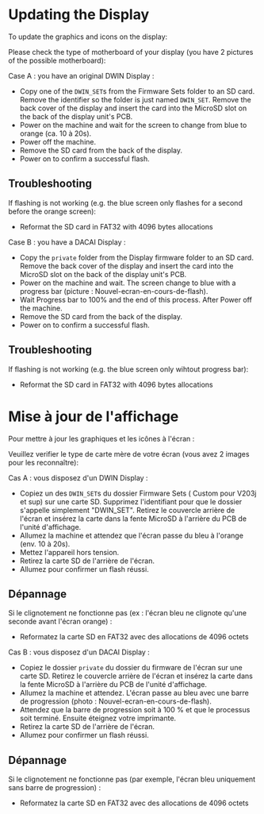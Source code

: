 # Updating the Display

To update the graphics and icons on the display:

Please check the type of motherboard of your display (you have 2 pictures of the possible motherboard):

Case A : you have an original DWIN Display :

- Copy one of the `DWIN_SET`s from the Firmware Sets folder to an SD card. Remove the identifier so the folder is just named `DWIN_SET`. Remove the back cover of the display and insert the card into the MicroSD slot on the back of the display unit's PCB.
- Power on the machine and wait for the screen to change from blue to orange (ca. 10 à 20s).
- Power off the machine.
- Remove the SD card from the back of the display.
- Power on to confirm a successful flash.

## Troubleshooting
If flashing is not working (e.g. the blue screen only flashes for a second before the orange screen):
- Reformat the SD card in FAT32 with 4096 bytes allocations

Case B : you have a DACAI Display :

- Copy  the `private` folder from the Display firmware folder to an SD card. Remove the back cover of the display and insert the card into the MicroSD slot on the back of the display unit's PCB.
- Power on the machine and wait. The screen change to blue with a progress bar (picture : Nouvel-ecran-en-cours-de-flash).
- Wait Progress bar to 100% and the end of this process. After Power off the machine.
- Remove the SD card from the back of the display.
- Power on to confirm a successful flash.

## Troubleshooting
If flashing is not working (e.g. the blue screen only wihtout progress bar):
- Reformat the SD card in FAT32 with 4096 bytes allocations


# Mise à jour de l'affichage

Pour mettre à jour les graphiques et les icônes à l'écran :

Veuillez verifier le type de carte mère de votre écran (vous avez 2 images pour les reconnaître):

Cas A : vous disposez d'un DWIN Display :

- Copiez un des `DWIN_SET`s du dossier Firmware Sets ( Custom pour V203j et sup) sur une carte SD. Supprimez l'identifiant pour que le dossier s'appelle simplement "DWIN_SET". Retirez le couvercle arrière de l'écran et insérez la carte dans la fente MicroSD à l'arrière du PCB de l'unité d'affichage.
- Allumez la machine et attendez que l'écran passe du bleu à l'orange (env. 10 à 20s).
- Mettez l'appareil hors tension.
- Retirez la carte SD de l'arrière de l'écran.
- Allumez pour confirmer un flash réussi.

## Dépannage
Si le clignotement ne fonctionne pas (ex : l'écran bleu ne clignote qu'une seconde avant l'écran orange) :
- Reformatez la carte SD en FAT32 avec des allocations de 4096 octets

Cas B : vous disposez d'un DACAI Display :

- Copiez le dossier `private` du dossier du firmware de l'écran sur une carte SD. Retirez le couvercle arrière de l'écran et insérez la carte dans la fente MicroSD à l'arrière du PCB de l'unité d'affichage.
- Allumez la machine et attendez. L'écran passe au bleu avec une barre de progression (photo : Nouvel-ecran-en-cours-de-flash).
- Attendez que la barre de progression soit à 100 % et que le processus soit terminé. Ensuite éteignez votre imprimante.
- Retirez la carte SD de l'arrière de l'écran.
- Allumez pour confirmer un flash réussi.

## Dépannage
Si le clignotement ne fonctionne pas (par exemple, l'écran bleu uniquement sans barre de progression) :
- Reformatez la carte SD en FAT32 avec des allocations de 4096 octets

